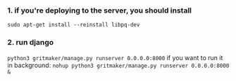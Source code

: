 

### 1. if you're deploying to the server, you should install

`sudo apt-get install --reinstall libpq-dev`


### 2. run django  
`python3 gritmaker/manage.py runserver 0.0.0.0:8000`
if you want to run it in background: 
`nohup python3 gritmaker/manage.py runserver 0.0.0.0:8000 &`

